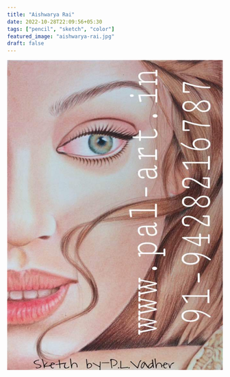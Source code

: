 ```yaml
---
title: "Aishwarya Rai"
date: 2022-10-28T22:09:56+05:30
tags: ["pencil", "sketch", "color"]
featured_image: "aishwarya-rai.jpg"
draft: false
---
```


![aishwarya-rai.jpg](aishwarya-rai.jpg)

